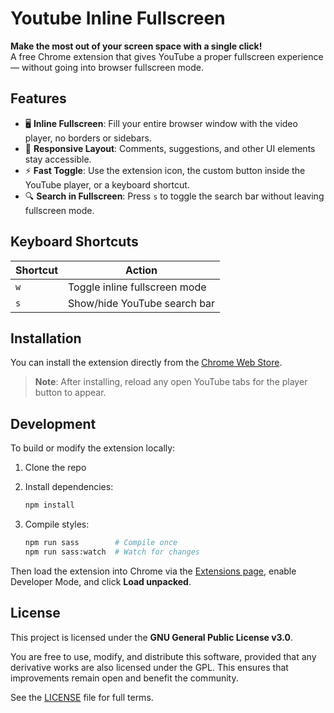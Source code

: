 # Youtube Inline Fullscreen

**Make the most out of your screen space with a single click!**  
A free Chrome extension that gives YouTube a proper fullscreen experience — without going into browser fullscreen mode.

## Features

- 🖥️ **Inline Fullscreen**: Fill your entire browser window with the video player, no borders or sidebars.
- 🎯 **Responsive Layout**: Comments, suggestions, and other UI elements stay accessible.
- ⚡ **Fast Toggle**: Use the extension icon, the custom button inside the YouTube player, or a keyboard shortcut.
- 🔍 **Search in Fullscreen**: Press `s` to toggle the search bar without leaving fullscreen mode.

## Keyboard Shortcuts

| Shortcut | Action                          |
|----------|---------------------------------|
| `w`      | Toggle inline fullscreen mode   |
| `s`      | Show/hide YouTube search bar    |

## Installation

You can install the extension directly from the [Chrome Web Store](https://chromewebstore.google.com/detail/mfpkbigjnlcgngkdbmnchfnenfmibkig).

> **Note**: After installing, reload any open YouTube tabs for the player button to appear.

## Development

To build or modify the extension locally:

1. Clone the repo  
2. Install dependencies:

    ```bash
    npm install
    ```

3. Compile styles:

    ```bash
    npm run sass        # Compile once
    npm run sass:watch  # Watch for changes
    ```

Then load the extension into Chrome via the [Extensions page](chrome://extensions), enable Developer Mode, and click **Load unpacked**.

## License

This project is licensed under the **GNU General Public License v3.0**.

You are free to use, modify, and distribute this software, provided that any derivative works are also licensed under the GPL. This ensures that improvements remain open and benefit the community.

See the [LICENSE](LICENSE) file for full terms.